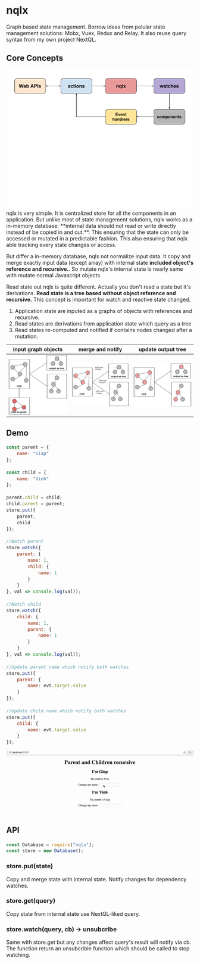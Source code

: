 # nqlx
Graph based state management. Borrow ideas from polular state management solutions: Mobx, Vuex, Redux and Relay. It also reuse query syntax from my own project NextQL.

## Core Concepts
<img src="images/nqlx-flow.png" width="500"> 
nqlx is very simple. It is centralized store for all the components in an application. But unlike most of state management solutions, nqlx works as a in-memory database: **internal data should not read or write directly instead of be copied in and out.**. This ensuring that the state can only be accessed or mutated in a predictable fashion. This also ensuring that nqlx able tracking every state changes or access.

But differ a in-memory database, nqlx not normalize input data. It copy and merge exactly input data (except array) with internal state **included object's reference and recursive.**. So mutate nqlx's internal state is nearly same with mutate normal Javascript objects.

Read state out nqlx is quite different. Actually you don't read a state but it's derivations. **Read state is a tree based without object reference and recursive.** This concept is important for watch and reactive state changed.

1. Application state are inputed as a graphs of objects with references and recursive.
2. Read states are derivations from application state which query as a tree 
3. Read states re-computed and notified if contains nodes changed after a mutation.

|input graph objects| merge and notify| update output tree|
| ------------- | ------------- | ---- |
| <img src="images/nxql1.png" width="300">  | <img src="images/nxql2.png" width="300">  |<img src="images/nxql3.png" width="300"> |

## Demo
```js
const parent = {
	name: "Giap"
};

const child = {
	name: "Vinh"
};

parent.child = child;
child.parent = parent;
store.put({
	parent,
	child
});

//Watch parent
store.watch({ 
	parent: {
		name: 1,
		child: {
			name: 1
		}
	}
}, val => console.log(val));

//Watch child
store.watch({ 
	child: {
		name: 1,
		parent: {
			name: 1
		}
	}
}, val => console.log(val));

//Update parent name which notify both watches
store.put({
	parent: {
		name: evt.target.value
	}
});

//Update child name which notify both watches
store.put({
	child: {
		name: evt.target.value
	}
});

```

<img src="images/nxql-demo2.gif">


## API
```js
const Database = require("nqlx");
const store = new Database();
```

### store.put(state)
Copy and merge state with internal state. Notify changes for dependency watches.

### store.get(query)
Copy state from internal state use NextQL-liked query.

### store.watch(query, cb) -> unsubcribe
Same with store.get but any changes affect query's result will notify via cb. The function return an unsubcrible function which should be called to stop watching.


